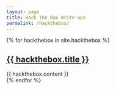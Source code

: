 ```yaml
---
layout: page
title: Hack The Box Write-ups 
permalink: /hackthebox/
---
```



{% for hackthebox in site.hackthebox %}
  <div class="hackthebox">
    <h2><a href= "/site{{ hackthebox.url }}">{{ hackthebox.title }} </a></h2>
    {{ hackthebox.content }}
  </div>
{% endfor %}